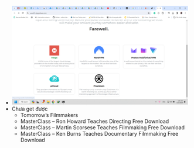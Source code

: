 - ![image.png](../assets/image_1705261599554_0.png)
- Chưa get được
	- Tomorrow’s Filmmakers
	- MasterClass – Ron Howard Teaches Directing Free Download
	- MasterClass – Martin Scorsese Teaches Filmmaking Free Download
	- MasterClass – Ken Burns Teaches Documentary Filmmaking Free Download